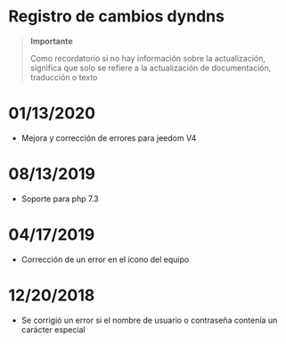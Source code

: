 # Registro de cambios dyndns

>**Importante**
>
>Como recordatorio si no hay información sobre la actualización, significa que solo se refiere a la actualización de documentación, traducción o texto

# 01/13/2020

- Mejora y corrección de errores para jeedom V4

# 08/13/2019

- Soporte para php 7.3

# 04/17/2019

- Corrección de un error en el icono del equipo

# 12/20/2018

- Se corrigió un error si el nombre de usuario o contraseña contenía un carácter especial
